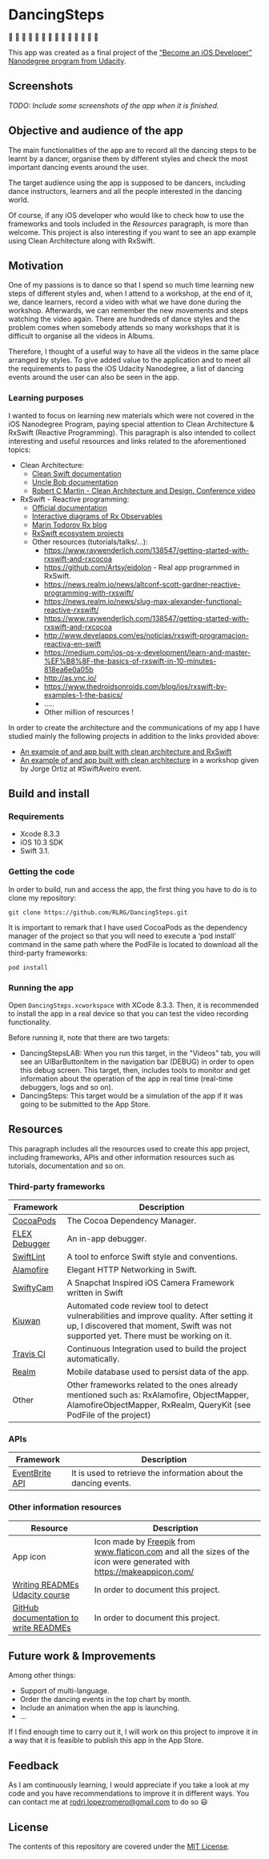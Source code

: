 # DancingSteps
:dancer: :dancer: :dancer: :dancer: :dancer: :dancer: :dancer: :dancer: :dancer: :dancer: :dancer: :dancer: :dancer: :dancer:

This app was created as a final project of the [“Become an iOS Developer” Nanodegree program from Udacity](https://www.udacity.com/course/ios-developer-nanodegree--nd003).

## Screenshots
*TODO: Include some screenshots of the app when it is finished.*

## Objective and audience of the app
 The main functionalities of the app are to record all the dancing steps to be learnt by a dancer, organise them by different styles and check the most important dancing events around the user.

 The target audience using the app is supposed to be dancers, including dance instructors, learners and all the people interested in the dancing world.

 Of course, if any iOS developer who would like to check how to use the frameworks and tools included in the *Resources* paragraph, is more than welcome. This project is also interesting if you want to see an app example using Clean Architecture along with RxSwift.

## Motivation
One of my passions is to dance so that I spend so much time learning new steps of different styles and, when I attend to a workshop, at the end of it, we, dance learners, record a video with what we have done during the workshop. Afterwards, we can remember the new movements and steps watching the video again. There are hundreds of dance styles and the problem comes when somebody attends so many workshops that it is difficult to organise all the videos in Albums.

Therefore,  I thought of a useful way to have all the videos in the same place arranged by styles. To give added value to the application and to meet all the requirements to pass the iOS Udacity Nanodegree, a list of dancing events around the user can also be seen in the app.

### Learning purposes
I wanted to focus on learning new materials which were not covered in the iOS Nanodegree Program, paying special attention to Clean Architecture & RxSwift (Reactive Programming). This paragraph is also intended to collect interesting and useful resources and links related to the aforementioned topics:
- Clean Architecture:
    - [Clean Swift documentation](http://clean-swift.com/clean-swift-ios-architecture/)
    - [Uncle Bob documentation](https://8thlight.com/blog/uncle-bob/2012/08/13/the-clean-architecture.html)
    - [Robert C Martin - Clean Architecture and Design. Conference video](https://www.youtube.com/watch?v=Nsjsiz2A9mg)
- RxSwift - Reactive programming:
    - [Official documentation](https://github.com/ReactiveX/RxSwift)
    - [Interactive diagrams of Rx Observables](http://rxmarbles.com/)
    - [Marin Todorov Rx blog](http://rx-marin.com/)
    - [RxSwift ecosystem projects](https://github.com/RxSwiftCommunity)
    - Other resources (tutorials/talks/...):
      - https://www.raywenderlich.com/138547/getting-started-with-rxswift-and-rxcocoa
      - https://github.com/Artsy/eidolon - Real app programmed in RxSwift.
      - https://news.realm.io/news/altconf-scott-gardner-reactive-programming-with-rxswift/
      - https://news.realm.io/news/slug-max-alexander-functional-reactive-rxswift/
      - https://www.raywenderlich.com/138547/getting-started-with-rxswift-and-rxcocoa
      - http://www.develapps.com/es/noticias/rxswift-programacion-reactiva-en-swift
      - https://medium.com/ios-os-x-development/learn-and-master-%EF%B8%8F-the-basics-of-rxswift-in-10-minutes-818ea6e0a05b
      - http://as.ync.io/
      - https://www.thedroidsonroids.com/blog/ios/rxswift-by-examples-1-the-basics/
      - .....
      - Other million of resources !

In order to create the architecture and the communications of my app I have studied mainly the following projects in addition to the links provided above:
* [An example of and app built with clean architecture and RxSwift](https://github.com/sergdort/CleanArchitectureRxSwift)
* [An example of and app built with clean architecture](https://github.com/RLRG/RealProgrammers-Clean-Architecture) in a workshop given by Jorge Ortiz at #SwiftAveiro event.

## Build and install
### Requirements
* Xcode 8.3.3
* iOS 10.3 SDK
* Swift 3.1.
### Getting the code
In order to build, run and access the app, the first thing you have to do is to clone my repository:
```
git clone https://github.com/RLRG/DancingSteps.git
```
It is important to remark that I have used CocoaPods as the dependency manager of the project so that you will need to execute a ‘pod install’ command in the same path where the PodFile is located to download all the third-party frameworks:
```
pod install
```
### Running the app
Open `DancingSteps.xcworkspace` with XCode 8.3.3. Then, it is recommended to install the app in a real device so that you can test the video recording functionality.

Before running it, note that there are two targets:
* DancingStepsLAB: When you run this target, in the "Videos" tab, you will see an UIBarButtonItem in the navigation bar (DEBUG) in order to open this debug screen. This target, then, includes tools to monitor and get information about the operation of the app in real time (real-time debuggers, logs and so on).
* DancingSteps: This target would be a simulation of the app if it was going to be submitted to the App Store.

## Resources
This paragraph includes all the resources used to create this app project, including frameworks, APIs and other information resources such as tutorials, documentation and so on.
### Third-party frameworks
| Framework | Description |
| --- | --- |
| [CocoaPods](https://github.com/CocoaPods/CocoaPods) | The Cocoa Dependency Manager. |
| [FLEX Debugger](https://github.com/Flipboard/FLEX) | An in-app debugger. |
| [SwiftLint](https://github.com/realm/SwiftLint) | A tool to enforce Swift style and conventions. |
| [Alamofire](https://github.com/Alamofire/Alamofire) | Elegant HTTP Networking in Swift. |
| [SwiftyCam](https://github.com/Awalz/SwiftyCam) | A Snapchat Inspired iOS Camera Framework written in Swift |
| [Kiuwan](https://www.kiuwan.com/codereview/) | Automated code review tool to detect vulnerabilities and improve quality. After setting it up, I discovered that moment, Swift was not supported yet. There must be working on it. |
| [Travis CI](https://travis-ci.org/) | Continuous Integration used to build the project automatically. |
| [Realm](https://github.com/realm/realm-cocoa) | Mobile database used to persist data of the app. |
| Other | Other frameworks related to the ones already mentioned such as: RxAlamofire, ObjectMapper, AlamofireObjectMapper, RxRealm, QueryKit (see PodFile of the project) |
### APIs
| Framework | Description |
| --- | --- |
| [EventBrite API](https://www.eventbriteapi.com/v3/) | It is used to retrieve the information about the dancing events. |
### Other information resources
| Resource | Description |
| --- | --- |
| App icon | Icon made by [Freepik](http://www.freepik.com/) from www.flaticon.com and all the sizes of the icon were generated with https://makeappicon.com/ |
| [Writing READMEs Udacity course](https://www.udacity.com/course/writing-readmes--ud777) | In order to document this project. |
| [GitHub documentation to write READMEs](https://help.github.com/categories/writing-on-github/) | In order to document this project. |

## Future work & Improvements
Among other things:
- Support of multi-language.
- Order the dancing events in the top chart by month.
- Include an animation when the app is launching.
- ...

If I find enough time to carry out it, I will work on this project to improve it in a way that it is feasible to publish this app in the App Store.

## Feedback
As I am continuously learning, I would appreciate if you take a look at my code and you have recommendations to improve it in different ways. You can contact me at rodri.lopezromero@gmail.com to do so :smiley:

## License
The contents of this repository are covered under the [MIT License](LICENSE).
